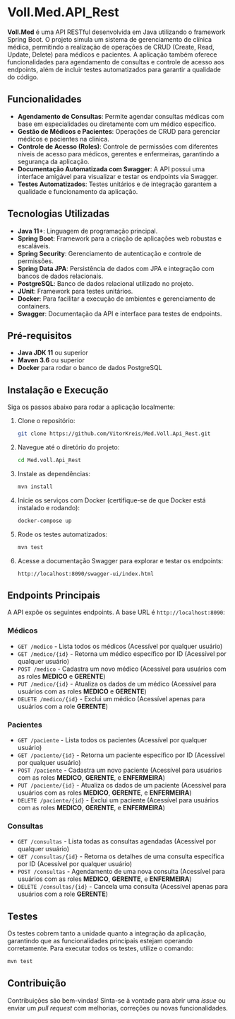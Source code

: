 # Voll.Med.API_Rest

**Voll.Med** é uma API RESTful desenvolvida em Java utilizando o framework Spring Boot. O projeto simula um sistema de gerenciamento de clínica médica, permitindo a realização de operações de CRUD (Create, Read, Update, Delete) para médicos e pacientes. A aplicação também oferece funcionalidades para agendamento de consultas e controle de acesso aos endpoints, além de incluir testes automatizados para garantir a qualidade do código.

## Funcionalidades
- **Agendamento de Consultas**: Permite agendar consultas médicas com base em especialidades ou diretamente com um médico específico.
- **Gestão de Médicos e Pacientes**: Operações de CRUD para gerenciar médicos e pacientes na clínica.
- **Controle de Acesso (Roles)**: Controle de permissões com diferentes níveis de acesso para médicos, gerentes e enfermeiras, garantindo a segurança da aplicação.
- **Documentação Automatizada com Swagger**: A API possui uma interface amigável para visualizar e testar os endpoints via Swagger.
- **Testes Automatizados**: Testes unitários e de integração garantem a qualidade e funcionamento da aplicação.

## Tecnologias Utilizadas
- **Java 11+**: Linguagem de programação principal.
- **Spring Boot**: Framework para a criação de aplicações web robustas e escaláveis.
- **Spring Security**: Gerenciamento de autenticação e controle de permissões.
- **Spring Data JPA**: Persistência de dados com JPA e integração com bancos de dados relacionais.
- **PostgreSQL**: Banco de dados relacional utilizado no projeto.
- **JUnit**: Framework para testes unitários.
- **Docker**: Para facilitar a execução de ambientes e gerenciamento de containers.
- **Swagger**: Documentação da API e interface para testes de endpoints.

## Pré-requisitos
- **Java JDK 11** ou superior
- **Maven 3.6** ou superior
- **Docker** para rodar o banco de dados PostgreSQL

## Instalação e Execução

Siga os passos abaixo para rodar a aplicação localmente:

1. Clone o repositório:
   ```bash
   git clone https://github.com/VitorKreis/Med.Voll.Api_Rest.git
   ```
   
2. Navegue até o diretório do projeto:
   ```bash
   cd Med.voll.Api_Rest
   ```

3. Instale as dependências:
   ```bash
   mvn install
   ```

4. Inicie os serviços com Docker (certifique-se de que Docker está instalado e rodando):
   ```bash
   docker-compose up
   ```

5. Rode os testes automatizados:
   ```bash
   mvn test
   ```

6. Acesse a documentação Swagger para explorar e testar os endpoints:
   ```
   http://localhost:8090/swagger-ui/index.html
   ```

## Endpoints Principais

A API expõe os seguintes endpoints. A base URL é `http://localhost:8090`:

### **Médicos**
* `GET /medico` - Lista todos os médicos (Acessível por qualquer usuário)
* `GET /medico/{id}` - Retorna um médico específico por ID (Acessível por qualquer usuário)
* `POST /medico` - Cadastra um novo médico (Acessível para usuários com as roles **MEDICO** e **GERENTE**)
* `PUT /medico/{id}` - Atualiza os dados de um médico (Acessível para usuários com as roles **MEDICO** e **GERENTE**)
* `DELETE /medico/{id}` - Exclui um médico (Acessível apenas para usuários com a role **GERENTE**)

### **Pacientes**
* `GET /paciente` - Lista todos os pacientes (Acessível por qualquer usuário)
* `GET /paciente/{id}` - Retorna um paciente específico por ID (Acessível por qualquer usuário)
* `POST /paciente` - Cadastra um novo paciente (Acessível para usuários com as roles **MEDICO**, **GERENTE**, e **ENFERMEIRA**)
* `PUT /paciente/{id}` - Atualiza os dados de um paciente (Acessível para usuários com as roles **MEDICO**, **GERENTE**, e **ENFERMEIRA**)
* `DELETE /paciente/{id}` - Exclui um paciente (Acessível para usuários com as roles **MEDICO**, **GERENTE**, e **ENFERMEIRA**)

### **Consultas**
* `GET /consultas` - Lista todas as consultas agendadas (Acessível por qualquer usuário)
* `GET /consultas/{id}` - Retorna os detalhes de uma consulta específica por ID (Acessível por qualquer usuário)
* `POST /consultas` - Agendamento de uma nova consulta (Acessível para usuários com as roles **MEDICO**, **GERENTE**, e **ENFERMEIRA**)
* `DELETE /consultas/{id}` - Cancela uma consulta (Acessível apenas para usuários com a role **GERENTE**)

## Testes
Os testes cobrem tanto a unidade quanto a integração da aplicação, garantindo que as funcionalidades principais estejam operando corretamente. Para executar todos os testes, utilize o comando:
```bash
mvn test
```

## Contribuição
Contribuições são bem-vindas! Sinta-se à vontade para abrir uma *issue* ou enviar um *pull request* com melhorias, correções ou novas funcionalidades.
